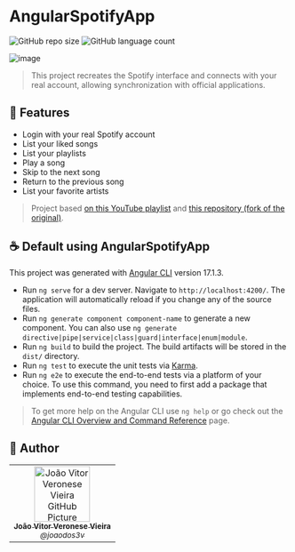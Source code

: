 # AngularSpotifyApp

![GitHub repo size](https://img.shields.io/github/repo-size/joaodos3v/angular-spotify-app?style=for-the-badge)
![GitHub language count](https://img.shields.io/github/languages/count/joaodos3v/angular-spotify-app?style=for-the-badge)

![image](https://github.com/joaodos3v/angular-spotify-app/assets/28982977/7c140524-36eb-42f2-9287-da51dac2f539)

> This project recreates the Spotify interface and connects with your real account, allowing synchronization with official applications.

## 🚀 Features

* Login with your real Spotify account
* List your liked songs
* List your playlists
* Play a song
* Skip to the next song
* Return to the previous song
* List your favorite artists

> Project based [on this YouTube playlist](https://www.youtube.com/playlist?list=PLMFE0Mu3BVy63bmSR92QbTR_rU576VOxg) and [this repository (fork of the original)](https://github.com/joaodos3v/Spotify-Angular-Original). 

## ☕ Default using AngularSpotifyApp

This project was generated with [Angular CLI](https://github.com/angular/angular-cli) version 17.1.3.

- Run `ng serve` for a dev server. Navigate to `http://localhost:4200/`. The application will automatically reload if you change any of the source files.
- Run `ng generate component component-name` to generate a new component. You can also use `ng generate directive|pipe|service|class|guard|interface|enum|module`.
- Run `ng build` to build the project. The build artifacts will be stored in the `dist/` directory.
- Run `ng test` to execute the unit tests via [Karma](https://karma-runner.github.io).
- Run `ng e2e` to execute the end-to-end tests via a platform of your choice. To use this command, you need to first add a package that implements end-to-end testing capabilities.

> To get more help on the Angular CLI use `ng help` or go check out the [Angular CLI Overview and Command Reference](https://angular.io/cli) page.

## 🤝 Author

<table>
  <tr>
    <td align="center">
      <a href="#" title="defina o titulo do link">
        <img src="https://avatars3.githubusercontent.com/u/28982977" width="100px;" alt="João Vitor Veronese Vieira GitHub Picture"/><br>
        <sub>
          <b>João Vitor Veronese Vieira</b> <br>
          <i>@joaodos3v</i>
        </sub>
      </a>
    </td>
  </tr>
</table>
